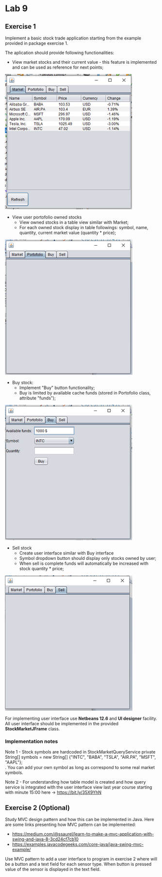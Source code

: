 # Lab 9

## Exercise 1 

Implement a basic stock trade application starting from the example provided in package exercise 1.

The aplication should provide following functionalities:
- View market stocks and their current value - this feature is implemented and can be used as reference for next points;

![alt text](./docs/market.png)

- View user portofolio owned stocks
    - View owned stocks in a table view similar with Market;
    - For each owned stock display in table followings: symbol, name, quantity, current market value (quantity * price); 

![alt text](./docs/portofolio.png)

- Buy stock:
    - Implement "Buy" button functionality;
    - Buy is limited by available cache funds (stored in Portofolio class, attribute "funds");

![alt text](./docs/buy.png)

- Sell stock
    - Create user interface similar with Buy interface
    - Symbol dropdown button should display only stocks owned by user;
    - When sell is complete funds will automatically be increased with stock quantity * price;

![alt text](./docs/sell.png)

For implementing user interface use **Netbeans 12.6** and **UI designer** facility. All user interface should be implemented in the provided **StockMarketJFrame** class. 

### Implementation notes

Note 1 - Stock symbols are hardcoded in StockMarketQueryService      private String[] symbols = new String[] {"INTC", "BABA", "TSLA", "AIR.PA", "MSFT", "AAPL"};     
. You can add your own symbol as long as correspond to some real market symbols. 

Note 2 - For understanding how table model is created and how query service is integrated with the user interface view last year course starting with minute 15:00 here -> https://bit.ly/35X9YhN 


## Exercise 2 (Optional)

Study MVC design pattern and how this can be implemented in Java. Here are some links presenting how MVC pattern can be implemented:
- https://medium.com/@ssaurel/learn-to-make-a-mvc-application-with-swing-and-java-8-3cd24cf7cb10 
- https://examples.javacodegeeks.com/core-java/java-swing-mvc-example/ 

Use MVC pattern to add a user interface to program in exercise 2 where will be a button and a text field for each sensor type. When button is pressed value of the sensor is displayed in the text field.

